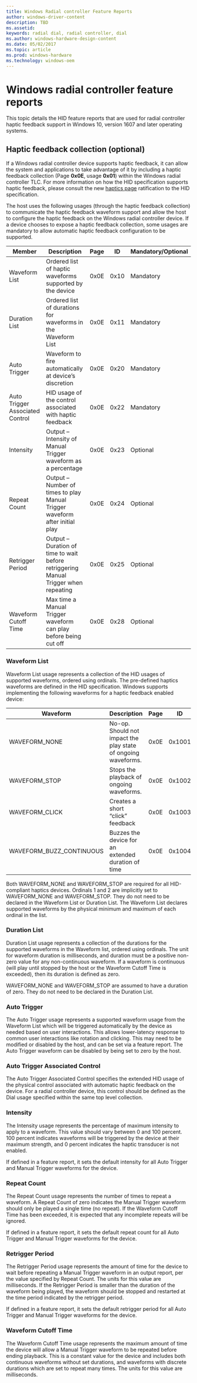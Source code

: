 ```yaml
---
title: Windows Radial controller Feature Reports
author: windows-driver-content
description: TBD
ms.assetid:
keywords: radial dial, radial controller, dial
ms.author: windows-hardware-design-content
ms.date: 05/02/2017
ms.topic: article
ms.prod: windows-hardware
ms.technology: windows-oem
---
```


# Windows radial controller feature reports

This topic details the HID feature reports that are used for radial controller haptic feedback support in Windows 10, version 1607 and later operating systems.

## Haptic feedback collection (optional)
If a Windows radial controller device supports haptic feedback, it can allow the system and applications to take advantage of it by including a haptic feedback collection (Page **0x0E**, usage **0x01**) within the Windows radial controller TLC. For more information on how the HID specification supports haptic feedback, please consult the new [haptics page](http://www.usb.org/developers/hidpage/HUTRR63b_-_Haptics_Page_Redline.pdf) ratification to the HID specification.

The host uses the following usages (through the haptic feedback collection) to communicate the haptic feedback waveform support and allow the host to configure the haptic feedback on the Windows radial controller device. If a device chooses to expose a haptic feedback collection, some usages are mandatory to allow automatic haptic feedback configuration to be supported.

| Member | Description | Page | ID | Mandatory/Optional |
| ---| --- | --- | --- | --- |
| Waveform List | Ordered list of haptic waveforms supported by the device | 0x0E | 0x10 | Mandatory |
| Duration List | Ordered list of durations for waveforms in the Waveform List | 0x0E | 0x11 | Mandatory |
| Auto Trigger | Waveform to fire automatically at device’s discretion | 0x0E | 0x20 | Mandatory |
| Auto Trigger Associated Control | HID usage of the control associated with haptic feedback | 0x0E | 0x22 | Mandatory |
| Intensity | Output – Intensity of Manual Trigger waveform as a percentage | 0x0E | 0x23 | Optional |
| Repeat Count | Output – Number of times to play Manual Trigger waveform after initial play | 0x0E | 0x24 | Optional |
| Retrigger Period | Output – Duration of time to wait before retriggering Manual Trigger when repeating | 0x0E | 0x25 | Optional |
| Waveform Cutoff Time | Max time a Manual Trigger waveform can play before being cut off | 0x0E | 0x28 | Optional |

### Waveform List

Waveform List usage represents a collection of the HID usages of supported waveforms, ordered using ordinals. The pre-defined haptics waveforms are defined in the HID specification. Windows supports implementing the following waveforms for a haptic feedback enabled device:

| Waveform | Description | Page | ID | Mandatory/Optional |
| ---| --- | --- | --- | --- |
| WAVEFORM_NONE| No-op. Should not impact the play state of ongoing waveforms. | 0x0E | 0x1001 | Mandatory |
| WAVEFORM_STOP| Stops the playback of ongoing waveforms. | 0x0E | 0x1002 | Mandatory |
| WAVEFORM_CLICK| Creates a short “click” feedback | 0x0E | 0x1003 | Mandatory |
| WAVEFORM_BUZZ_CONTINUOUS| Buzzes the device for an extended duration of time | 0x0E | 0x1004 | Optional |

Both WAVEFORM_NONE and WAVEFORM_STOP are required for all HID-compliant haptics devices. Ordinals 1 and 2 are implicitly set to WAVEFORM_NONE and WAVEFORM_STOP. They do not need to be declared in the Waveform List or Duration List. The Waveform List declares supported waveforms by the physical minimum and maximum of each ordinal in the list.

### Duration List

Duration List usage represents a collection of the durations for the supported waveforms in the Waveform list, ordered using ordinals. The unit for waveform duration is milliseconds, and duration must be a positive non-zero value for any non-continuous waveform. If a waveform is continuous (will play until stopped by the host or the Waveform Cutoff Time is exceeded), then its duration is defined as zero.

WAVEFORM_NONE and WAVEFORM_STOP are assumed to have a duration of zero. They do not need to be declared in the Duration List.

### Auto Trigger

The Auto Trigger usage represents a supported waveform usage from the Waveform List which will be triggered automatically by the device as needed based on user interactions. This allows lower-latency response to common user interactions like rotation and clicking. This may need to be modified or disabled by the host, and can be set via a feature report. The Auto Trigger waveform can be disabled by being set to zero by the host.

### Auto Trigger Associated Control

The Auto Trigger Associated Control specifies the extended HID usage of the physical control associated with automatic haptic feedback on the device. For a radial controller device, this control should be defined as the Dial usage specified within the same top level collection.

### Intensity

The Intensity usage represents the percentage of maximum intensity to apply to a waveform. This value should vary between 0 and 100 percent. 100 percent indicates waveforms will be triggered by the device at their maximum strength, and 0 percent indicates the haptic transducer is not enabled.

If defined in a feature report, it sets the default intensity for all Auto Trigger and Manual Trigger waveforms for the device.

### Repeat Count
The Repeat Count usage represents the number of times to repeat a waveform. A Repeat Count of zero indicates the Manual Trigger waveform should only be played a single time (no repeat). If the Waveform Cutoff Time has been exceeded, it is expected that any incomplete repeats will be ignored.

If defined in a feature report, it sets the default repeat count for all Auto Trigger and Manual Trigger waveforms for the device.

### Retrigger Period
The Retrigger Period usage represents the amount of time for the device to wait before repeating a Manual Trigger waveform in an output report, per the value specified by Repeat Count. The units for this value are milliseconds. If the Retrigger Period is smaller than the duration of the waveform being played, the waveform should be stopped and restarted at the time period indicated by the retrigger period.

If defined in a feature report, it sets the default retrigger period for all Auto Trigger and Manual Trigger waveforms for the device.

### Waveform Cutoff Time
The Waveform Cutoff Time usage represents the maximum amount of time the device will allow a Manual Trigger waveform to be repeated before ending playback. This is a constant value for the device and includes both continuous waveforms without set durations, and waveforms with discrete durations which are set to repeat many times. The units for this value are milliseconds.
